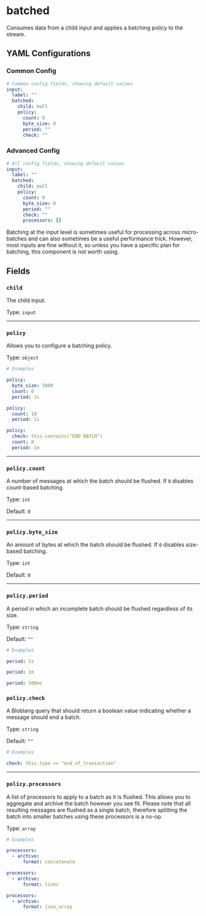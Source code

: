 # batched

Consumes data from a child input and applies a batching policy to the stream.

## YAML Configurations

### Common Config

```yaml
# Common config fields, showing default values
input:
  label: ""
  batched:
    child: null
    policy:
      count: 0
      byte_size: 0
      period: ""
      check: ""
```

### Advanced Config

```yaml
# All config fields, showing default values
input:
  label: ""
  batched:
    child: null
    policy:
      count: 0
      byte_size: 0
      period: ""
      check: ""
      processors: []
```

Batching at the input level is sometimes useful for processing across micro-batches and can also sometimes be a useful performance trick. However, most inputs are fine without it, so unless you have a specific plan for batching, this component is not worth using.

## Fields

### `child`

The child input.

Type: `input`

---

### `policy`

Allows you to configure a batching policy.

Type: `object`

```yaml
# Examples

policy:
  byte_size: 5000
  count: 0
  period: 1s

policy:
  count: 10
  period: 1s

policy:
  check: this.contains("END BATCH")
  count: 0
  period: 1m
```

---

### `policy.count`

A number of messages at which the batch should be flushed. If `0` disables count-based batching.

Type: `int`

Default: `0`

---

### `policy.byte_size`

An amount of bytes at which the batch should be flushed. If `0` disables size-based batching.

Type: `int`

Default: `0`

---

### `policy.period`

A period in which an incomplete batch should be flushed regardless of its size.

Type: `string`

Default: `""`

```yaml
# Examples

period: 1s

period: 1m

period: 500ms
```

### `policy.check`

A Bloblang query that should return a boolean value indicating whether a message should end a batch.

Type: `string`

Default: `""`

```yaml
# Examples

check: this.type == "end_of_transaction"
```

---

### `policy.processors`

A list of processors to apply to a batch as it is flushed. This allows you to aggregate and archive the batch however you see fit. Please note that all resulting messages are flushed as a single batch, therefore splitting the batch into smaller batches using these processors is a no-op.

Type: `array`

```yaml
# Examples

processors:
  - archive:
      format: concatenate

processors:
  - archive:
      format: lines

processors:
  - archive:
      format: json_array
```